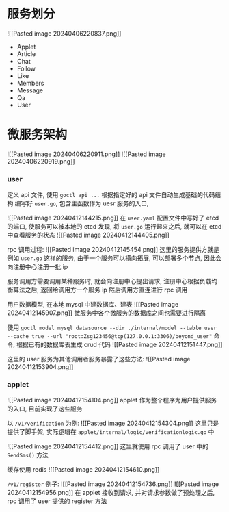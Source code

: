 # 服务划分
![[Pasted image 20240406220837.png]]
- Applet
- Article
- Chat
- Follow
- Like
- Members
- Message
- Qa
- User


# 微服务架构
![[Pasted image 20240406220911.png]]
![[Pasted image 20240406220919.png]]

### user
定义 api 文件, 使用 `goctl api ...` 根据指定好的 api 文件自动生成基础的代码结构
编写好 `user.go`, 包含主函数作为 uesr 服务的入口, 

![[Pasted image 20240412144215.png]]
在 `user.yaml` 配置文件中写好了 etcd 的端口, 使服务可以被本地的 etcd 发现,
将 `user.go` 运行起来之后, 
就可以在 etcd 中查看服务的状态
![[Pasted image 20240412144405.png]]

rpc 调用过程:
![[Pasted image 20240412145454.png]]
这里的服务提供方就是例如 `user.go` 这样的服务, 由于一个服务可以横向拓展, 可以部署多个节点, 因此会向注册中心注册一批 ip

服务调用方需要调用某种服务时, 就会向注册中心提出请求, 注册中心根据负载均衡算法之后, 返回给调用方一个服务 ip
然后调用方直连进行 rpc 调用


用户数据模型, 在本地 mysql 中建数据库、建表
![[Pasted image 20240412145907.png]]
微服务中各个微服务的数据库之间也需要进行隔离

使用 `goctl model mysql datasource --dir ./internal/model --table user --cache true --url "root:Zsg123456@tcp(127.0.0.1:3306)/beyond_user"` 命令, 
根据已有的数据库表生成 crud 代码
![[Pasted image 20240412151447.png]]

这里的 user 服务为其他调用者服务暴露了这些方法:
![[Pasted image 20240412153904.png]]


### applet
![[Pasted image 20240412154104.png]]
applet 作为整个程序为用户提供服务的入口,
目前实现了这些服务

以 `/v1/verification` 为例:
![[Pasted image 20240412154304.png]]
这里只是提供了脚手架, 实际逻辑在 `applet/internal/logic/verificationlogic.go` 中

![[Pasted image 20240412154412.png]]
这里就使用 rpc 调用了 user 中的 `SendSms()` 方法

缓存使用 redis
![[Pasted image 20240412154610.png]]


`/v1/register` 例子:
![[Pasted image 20240412154736.png]]
![[Pasted image 20240412154956.png]]
在 applet 接收到请求, 并对请求参数做了预处理之后, rpc 调用了 user 提供的 register 方法




